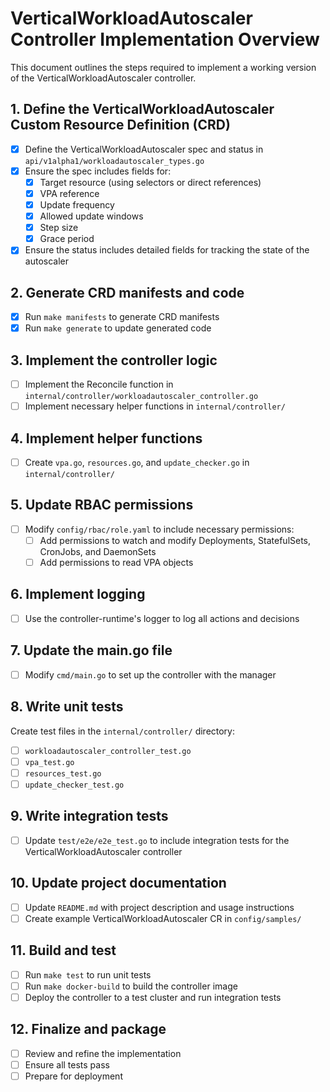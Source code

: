 # VerticalWorkloadAutoscaler Controller Implementation Overview

This document outlines the steps required to implement a working version of the VerticalWorkloadAutoscaler controller.

## 1. Define the VerticalWorkloadAutoscaler Custom Resource Definition (CRD)

- [x] Define the VerticalWorkloadAutoscaler spec and status in `api/v1alpha1/workloadautoscaler_types.go`
- [x] Ensure the spec includes fields for:
  - [x] Target resource (using selectors or direct references)
  - [x] VPA reference
  - [x] Update frequency
  - [x] Allowed update windows
  - [x] Step size
  - [x] Grace period
- [x] Ensure the status includes detailed fields for tracking the state of the autoscaler

## 2. Generate CRD manifests and code

- [x] Run `make manifests` to generate CRD manifests
- [x] Run `make generate` to update generated code

## 3. Implement the controller logic

- [ ] Implement the Reconcile function in `internal/controller/workloadautoscaler_controller.go`
- [ ] Implement necessary helper functions in `internal/controller/`

## 4. Implement helper functions

- [ ] Create `vpa.go`, `resources.go`, and `update_checker.go` in `internal/controller/`

## 5. Update RBAC permissions

- [ ] Modify `config/rbac/role.yaml` to include necessary permissions:
  - [ ] Add permissions to watch and modify Deployments, StatefulSets, CronJobs, and DaemonSets
  - [ ] Add permissions to read VPA objects

## 6. Implement logging

- [ ] Use the controller-runtime's logger to log all actions and decisions

## 7. Update the main.go file

- [ ] Modify `cmd/main.go` to set up the controller with the manager

## 8. Write unit tests

Create test files in the `internal/controller/` directory:

- [ ] `workloadautoscaler_controller_test.go`
- [ ] `vpa_test.go`
- [ ] `resources_test.go`
- [ ] `update_checker_test.go`

## 9. Write integration tests

- [ ] Update `test/e2e/e2e_test.go` to include integration tests for the VerticalWorkloadAutoscaler controller

## 10. Update project documentation

- [ ] Update `README.md` with project description and usage instructions
- [ ] Create example VerticalWorkloadAutoscaler CR in `config/samples/`

## 11. Build and test

- [ ] Run `make test` to run unit tests
- [ ] Run `make docker-build` to build the controller image
- [ ] Deploy the controller to a test cluster and run integration tests

## 12. Finalize and package

- [ ] Review and refine the implementation
- [ ] Ensure all tests pass
- [ ] Prepare for deployment
